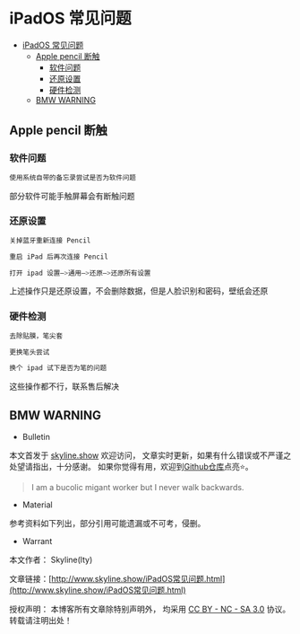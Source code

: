 # iPadOS 常见问题

<!-- @import "[TOC]" {cmd="toc" depthFrom=1 depthTo=6 orderedList=false} -->

<!-- code_chunk_output -->

- [iPadOS 常见问题](#ipados-常见问题)
  - [Apple pencil 断触](#apple-pencil-断触)
    - [软件问题](#软件问题)
    - [还原设置](#还原设置)
    - [硬件检测](#硬件检测)
  - [BMW WARNING](#bmw-warning)

<!-- /code_chunk_output -->

## Apple pencil 断触

### 软件问题

```sh
使用系统自带的备忘录尝试是否为软件问题
```

部分软件可能手触屏幕会有断触问题

### 还原设置

```sh
关掉蓝牙重新连接 Pencil

重启 iPad 后再次连接 Pencil

打开 ipad 设置—>通用—>还原—>还原所有设置
```

上述操作只是还原设置，不会删除数据，但是人脸识别和密码，壁纸会还原

### 硬件检测

```sh
去除贴膜，笔尖套

更换笔头尝试

换个 ipad 试下是否为笔的问题

```

这些操作都不行，联系售后解决

## BMW WARNING

- Bulletin

本文首发于 [skyline.show](http://www.skyline.show) 欢迎访问，
文章实时更新，如果有什么错误或不严谨之处望请指出，十分感谢。
如果你觉得有用，欢迎到[Github仓库](https://github.com/skylinety/Blog)点亮⭐️。

> I am a bucolic migant worker but I never walk backwards.

- Material

参考资料如下列出，部分引用可能遗漏或不可考，侵删。

>  

- Warrant

本文作者： Skyline(lty)

文章链接：[http://www.skyline.show/iPadOS常见问题.html](http://www.skyline.show/iPadOS常见问题.html)

授权声明： 本博客所有文章除特别声明外， 均采用 [CC BY - NC - SA 3.0](https://creativecommons.org/licenses/by-nc-sa/3.0/deed.zh) 协议。 转载请注明出处！

